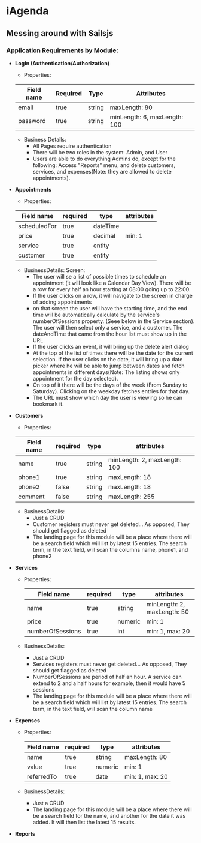 # iAgenda


## Messing around with Sailsjs

### Application Requirements by Module:

- **Login (Authentication/Authorization)**
    - Properties:

    | Field name    | Required | Type    | Attributes                   |
    | ------------- | -------- | ------- | ---------------------------- |
    | email         | true     | string  | maxLength: 80                |
    | password      | true     | string  | minLength: 6, maxLength: 100 |

    - Business Details:
        - All Pages require authentication
        - There will be two roles in the system: Admin, and User
        - Users are able to do everything Admins do, except for the following: Access "Reports" menu, and delete customers, services, and expenses(Note: they are allowed to delete appointments).
      
- **Appointments**
    - Properties:
    
    | Field name | required | type | attributes |
    | ------ | ------ | ------- | ------- |
    | scheduledFor | true | dateTime |  |
    | price | true | decimal | min: 1 |
    | service | true | entity |  |
    | customer | true | entity |  |
    
    - BusinessDetails:
        Screen:
      - The user will se a list of possible times to schedule an appointment (it will look like a Calendar Day View). There will be a row for every half an hour starting at 08:00 going up to 22:00.
      - If the user clicks on a row, it will navigate to the screen in charge of adding appointments
      - on that screen the user will have the starting time, and the end time will be automatically calculate by the service's numberOfSessions property. (Seee below in the Service section). The user will then select only a service, and a customer. The dateAndTime that came from the hour list must show up in the URL.
      - If the user clicks an event, it will bring up the delete alert dialog
      - At the top of the list of times there will be the date for the current selection. If the user clicks on the date, it will bring up a date picker where he will be able to jump between dates and fetch appointments in different days(Note: The listing shows only appointment for the day selected).
      - On top of it there will be the days of the week (From Sunday to Saturday). Clicking on the weekday fetches entries for that day.
      - The URL must show which day the user is viewing so he can bookmark it.
  
- **Customers**
    - Properties:
  
    | Field name | required | type | attributes |
    | ------ | ------ | ------- | ------- |
    | name | true | string | minLength: 2, maxLength: 100 |
    | phone1 | true | string | maxLength: 18 |
    | phone2 | false | string | maxLength: 18 |
    | comment | false | string | maxLength: 255 |
      
  - BusinessDetails:
      - Just a CRUD
      - Customer registers must never get deleted... As opposed, They should get flagged as deleted
      - The landing page for this module will be a place where there will be a search field which will list by latest 15 entries. The search term, in the text field, will scan the columns name, phone1, and phone2



- **Services**
  - Properties:
  
    | Field name | required | type | attributes |
    | ------ | ------ | ------- | ------- |
    | name | true | string | minLength: 2, maxLength: 50 |
    | price | true | numeric | min: 1 |
    | numberOfSessions | true | int | min: 1, max: 20 |

  - BusinessDetails:
    - Just a CRUD
    - Services registers must never get deleted... As opposed, They should get flagged as deleted
    - NumberOfSessions are period of half an hour. A service can extend to 2 and a half hours for example, then it would have 5 sessions
    - The landing page for this module will be a place where there will be a search field which will list by latest 15 entries. The search term, in the text field, will scan the column name
    
    
- **Expenses**

  - Properties:
  
    | Field name | required | type | attributes |
    | ------ | ------ | ------- | ------- |
    | name | true | string | maxLength: 80 |
    | value | true | numeric | min: 1 |
    | referredTo | true | date | min: 1, max: 20 |
      
  - BusinessDetails:
    - Just a CRUD
    - The landing page for this module will be a place where there will be a search field for the name, and another for the date it was added. It will then list the latest 15 results.
  
- **Reports**




